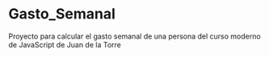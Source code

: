 # Gasto_Semanal
Proyecto para calcular el gasto semanal de una persona del curso moderno de JavaScript de Juan de la Torre
